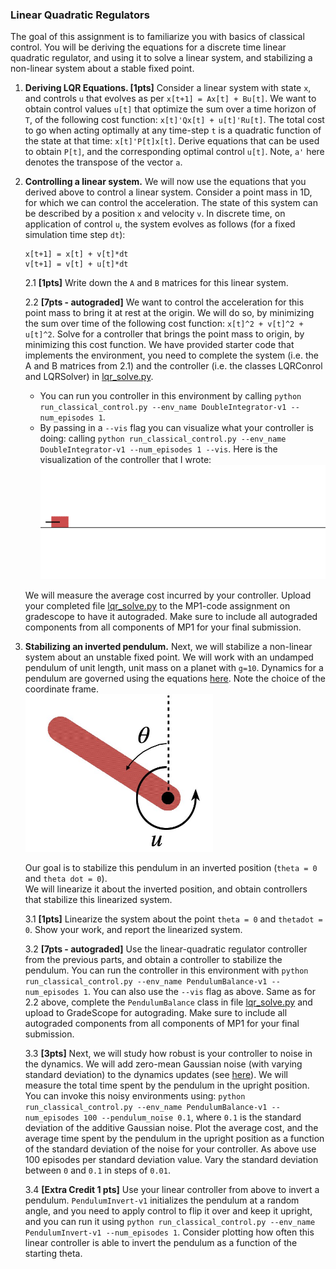 ### Linear Quadratic Regulators
The goal of this assignment is to familiarize you with basics of classical
control. You will be deriving the equations for a discrete time linear
quadratic regulator, and using it to solve a linear system, and stabilizing a
non-linear system about a stable fixed point.

1. **Deriving LQR Equations. [1pts]** Consider a linear system with state `x`, and
   controls `u` that evolves as per `x[t+1] = Ax[t] + Bu[t]`. We want to obtain
   control values `u[t]` that optimize the sum over a time horizon of `T`, of
   the following cost function: `x[t]'Qx[t] + u[t]'Ru[t]`. The total cost to go
   when acting optimally at any time-step `t` is a quadratic function of the
   state at that time: `x[t]'P[t]x[t]`. Derive equations that can be used to
   obtain `P[t]`, and the corresponding optimal control `u[t]`. Note, `a'` here
   denotes the transpose of the vector `a`.

2. **Controlling a linear system.** We will now use the equations that you
   derived above to control a linear system. Consider a point mass in 1D, for
   which we can control the acceleration. The state of this system can be
   described by a position `x` and velocity `v`. In discrete time, on
   application of control `u`, the system evolves as follows (for a fixed
   simulation time step `dt`):
   ```
   x[t+1] = x[t] + v[t]*dt
   v[t+1] = v[t] + u[t]*dt
   ```
   2.1 **[1pts]** Write down the `A` and `B` matrices for this linear system.

   2.2 **[7pts - autograded]** We want to control the acceleration for this point mass to
   bring it at rest at the origin. We will do so, by minimizing the sum over
   time of the following cost function: `x[t]^2 + v[t]^2 + u[t]^2`. Solve for a
   controller that brings the point mass to origin, by minimizing this cost
   function. We have provided starter code that implements the environment, you
   need to complete the system (i.e. the A and B matrices from 2.1) and the
   controller (i.e. the classes LQRConrol and LQRSolver) in
   [lqr_solve.py](lqr_solve.py).
      - You can run you controller in this environment by calling `python
        run_classical_control.py --env_name DoubleIntegrator-v1 --num_episodes
        1`.
      - By passing in a `--vis` flag you can visualize what your controller is
        doing: calling `python run_classical_control.py --env_name
        DoubleIntegrator-v1 --num_episodes 1 --vis`. Here is the visualization
        of the controller that I wrote: ![](vis-DoubleIntegrator-v1-0.gif)
      
      We will measure the average cost incurred by your controller. Upload your
      completed file [lqr_solve.py](lqr_solve.py) to the MP1-code assignment on
      gradescope to have it autograded.  Make sure to include all autograded
      components from all components of MP1 for your final submission.

3. **Stabilizing an inverted pendulum.** Next, we will stabilize a
   non-linear system about an unstable fixed point. We will work with an
   undamped pendulum of unit length, unit mass on a planet with `g=10`.
   Dynamics for a pendulum are governed using the equations
   [here](envs/pendulum.py#L57). Note the choice of the coordinate frame. <br/>
   <img src=pendulum-fig.jpeg width=300px>
   
   Our goal is to stabilize this pendulum in an inverted position (`theta = 0`
   and `theta dot = 0`).  
   We will linearize it about the inverted position, and obtain controllers
   that stabilize this linearized system.

   3.1 **[1pts]** Linearize the system about the point `theta = 0` and `thetadot
   = 0`.  Show your work, and report the linearized system.

   3.2 **[7pts - autograded]** Use the linear-quadratic regulator controller from the
   previous parts, and obtain a controller to stabilize the pendulum. You can
   run the controller in this environment with `python run_classical_control.py
   --env_name PendulumBalance-v1 --num_episodes 1`.  You can also use the
   `--vis` flag as above. Same as for 2.2 above, complete the `PendulumBalance`
   class in file [lqr_solve.py](lqr_solve.py) and upload to GradeScope for
   autograding.  Make sure to include all autograded components from all
   components of MP1 for your final submission.

   3.3 **[3pts]** Next, we will study how robust is your controller to noise in
   the dynamics. We will add zero-mean Gaussian noise (with varying standard
   deviation) to the dynamics updates (see [here](envs/pendulum.py#L69)). We
   will measure the total time spent by the pendulum in the upright position.
   You can invoke this noisy environments using: `python
   run_classical_control.py --env_name PendulumBalance-v1 --num_episodes 100
   --pendulum_noise 0.1`, where `0.1` is the standard deviation of the additive
   Gaussian noise. Plot the average cost, and the average time spent by the
   pendulum in the upright position as a function of the standard deviation of
   the noise for your controller. As above use 100 episodes per standard
   deviation value.  Vary the standard deviation between `0` and `0.1` in steps
   of `0.01`.
   
   3.4 **[Extra Credit 1 pts]** Use your linear controller from above to invert
   a pendulum.  `PendulumInvert-v1` initializes the pendulum at a random angle,
   and you need to apply control to flip it over and keep it upright, and you
   can run it using `python run_classical_control.py --env_name
   PendulumInvert-v1 --num_episodes 1`.  Consider plotting how often this
   linear controller is able to invert the pendulum as a function of the
   starting theta.
